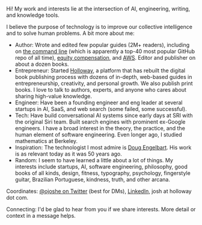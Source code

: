 Hi! My work and interests lie at the intersection of AI, engineering, writing, and knowledge tools.

I believe the purpose of technology is to improve our collective intelligence and to solve human problems. A bit more about me:

- Author: Wrote and edited few popular guides (2M+ readers), including on [the command line](https://github.com/jlevy/the-art-of-command-line) (which is apparently a top-40 most popular GitHub repo of all time), [equity compensation](https://www.holloway.com/g/equity-compensation), and [AWS](https://github.com/open-guides/og-aws). Editor and publisher on about a dozen books.
- Entrepreneur: Started [Holloway](https://www.holloway.com/catalog), a platform that has rebuilt the digital book publishing process with dozens of in-depth, web-based guides in entrepreneurship, creativity, and personal growth. We also publish print books. I love to talk to authors, experts, and anyone who cares about sharing high-value knowledge.
- Engineer: Have been a founding engineer and eng leader at several startups in AI, SaaS, and web search (some failed, some successful). 
- Tech: Have build conversational AI systems since early days at SRI with the original Siri team. Built search engines with prominent ex-Google engineers. I have a broad interest in the theory, the practice, and the human element of software engineering. Even longer ago, I studied mathematics at Berkeley.
- Inspiration: The technologist I most admire is [Doug Engelbart](https://en.wikipedia.org/wiki/Douglas_Engelbart). His work is as relevant today as it was 50 years ago.
- Random: I seem to have learned a little about a lot of things. My interests include startups, AI, software engineering, philosophy, good books of all kinds, design, fitness, typography, psychology, fingerstyle guitar, Brazilian Portuguese, kindness, truth, and other arcana.

Coordinates: [@ojoshe on Twitter](https://twitter.com/ojoshe) (best for DMs), [LinkedIn](https://www.linkedin.com/in/jlevy/), josh at holloway dot com.

Connecting: I'd be glad to hear from you if we share interests. More detail or context in a message helps.
